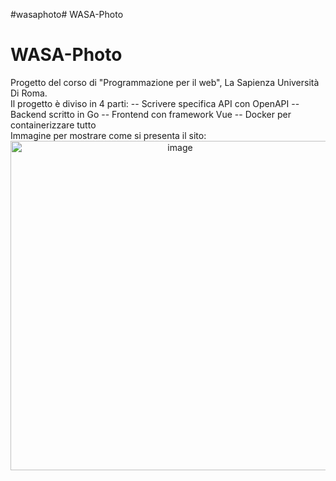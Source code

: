 #wasaphoto# WASA-Photo
# WASA-Photo
Progetto del corso di "Programmazione per il web", La Sapienza Università Di Roma.
<br>
Il progetto è diviso in 4 parti:
-- Scrivere specifica API con OpenAPI
-- Backend scritto in Go
-- Frontend con framework Vue
-- Docker per containerizzare tutto
<br> 
Immagine per mostrare come si presenta il sito:<br>
<img width="527" alt="image" style="text-align: center; display: block;" src="https://github.com/Raffo24/WASA-Photo/assets/46811658/ad94afd6-a0a5-4a2c-9ada-e267f5ae4cbc">
